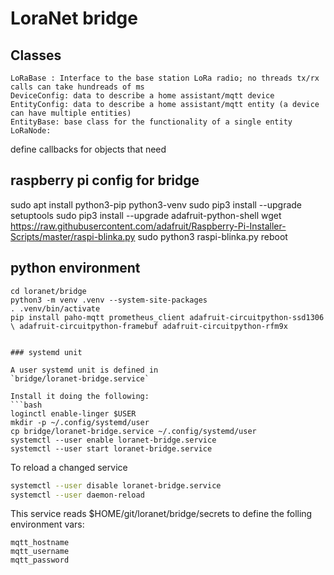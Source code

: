 # LoraNet bridge

## Classes
    LoRaBase : Interface to the base station LoRa radio; no threads tx/rx calls can take hundreads of ms
    DeviceConfig: data to describe a home assistant/mqtt device
    EntityConfig: data to describe a home assistant/mqtt entity (a device can have multiple entities)
    EntityBase: base class for the functionality of a single entity
    LoRaNode:

define callbacks for objects that need

## raspberry pi config for bridge
sudo apt install python3-pip python3-venv
sudo pip3 install --upgrade setuptools
sudo pip3 install --upgrade adafruit-python-shell
wget https://raw.githubusercontent.com/adafruit/Raspberry-Pi-Installer-Scripts/master/raspi-blinka.py
sudo python3 raspi-blinka.py
reboot

## python environment
```
cd loranet/bridge
python3 -m venv .venv --system-site-packages
. .venv/bin/activate
pip install paho-mqtt prometheus_client adafruit-circuitpython-ssd1306 \ adafruit-circuitpython-framebuf adafruit-circuitpython-rfm9x


### systemd unit

A user systemd unit is defined in
`bridge/loranet-bridge.service`

Install it doing the following:
```bash
loginctl enable-linger $USER
mkdir -p ~/.config/systemd/user
cp bridge/loranet-bridge.service ~/.config/systemd/user
systemctl --user enable loranet-bridge.service
systemctl --user start loranet-bridge.service
```

To reload a changed service
```bash
systemctl --user disable loranet-bridge.service
systemctl --user daemon-reload
```

This service reads $HOME/git/loranet/bridge/secrets to define the folling environment vars:
```
mqtt_hostname
mqtt_username
mqtt_password
```
